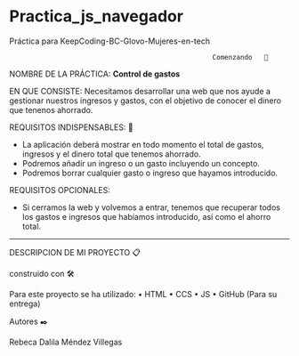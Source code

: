 # Practica_js_navegador
Práctica para KeepCoding-BC-Glovo-Mujeres-en-tech

                                                       Comenzando   🚀
                                                      

NOMBRE DE LA PRÁCTICA: **Control de gastos**

EN QUE CONSISTE: Necesitamos desarrollar una web que nos ayude a gestionar nuestros ingresos y gastos, con el objetivo de conocer el dinero que tenenos ahorrado.

REQUISITOS INDISPENSABLES: 🔧

 - La aplicación deberá mostrar en todo momento el total de gastos, ingresos y el dinero total que tenemos ahorrado.
 - Podremos añadir un ingreso o un gasto incluyendo un concepto.
 - Podremos borrar cualquier gasto o ingreso que hayamos introducido.
 
REQUISITOS OPCIONALES: 

- Si cerramos la web y volvemos a entrar, tenemos que recuperar todos los gastos e ingresos que habíamos introducido, así como el ahorro total.
----------------------------------------------------------------------------------------------------------------------------------------------------------------

DESCRIPCION DE MI PROYECTO 📋

construido con  🛠️

Para este proyecto se ha utilizado:
  •	HTML 
  •	CCS
  •	JS
  •	GitHub (Para su entrega)


Autores  ✒️

Rebeca Dalila Méndez Villegas





